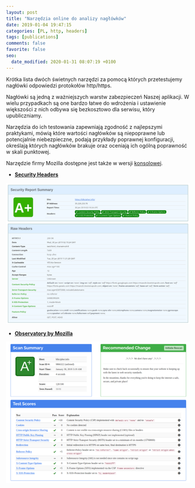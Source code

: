 ```yaml
---
layout: post
title: "Narzędzia online do analizy nagłówków"
date: 2019-01-04 19:47:15
categories: [PL, http, headers]
tags: [publications]
comments: false
favorite: false
seo:
  date_modified: 2020-01-31 08:07:19 +0100
---
```


Krótka lista dwóch świetnych narzędzi za pomocą których przetestujemy nagłówki odpowiedzi protokołów http/https.

Nagłówki są jedną z ważniejszych warstw zabezpieczeń Naszej aplikacji. W wielu przypadkach są one bardzo łatwe do wdrożenia i ustawienie większości z nich odbywa się bezkosztowo dla serwisu, który upubliczniamy.

Narzędzia do ich testowania zapewniają zgodność z najlepszymi praktykami, mówią które wartości nagłówków są niepoprawne lub potencjalnie niebezpieczne, podają przykłady poprawnej konfiguracji, określają których nagłówków brakuje oraz oceniają ich ogólną poprawność w skali punktowej.

Narzędzie firmy Mozilla dostępne jest także w wersji [konsolowej](https://github.com/mozilla/observatory-cli).

- **[Security Headers](https://securityheaders.com/)**

<p align="center">
    <img src="/assets/img/posts/securityheaders.com_preview.png"
        alt="securityheaders.com_preview.png">
</p>

- **[Observatory by Mozilla](https://observatory.mozilla.org/)**

<p align="center">
    <img src="/assets/img/posts/observatory.mozilla.org_preview.png"
        alt="observatory.mozilla.org_preview.png">
</p>
